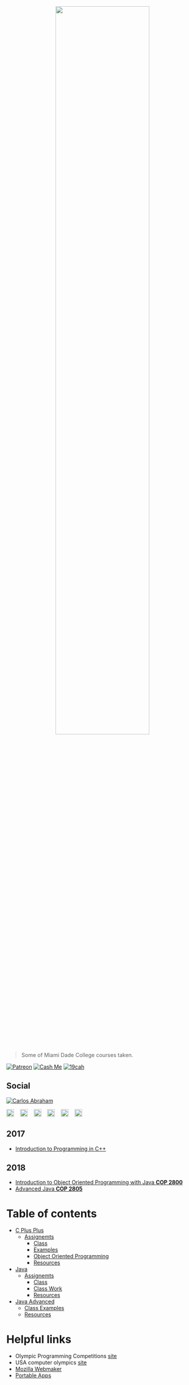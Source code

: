 <div align="center">
	<a href="https://twitter.com/19cah"><img src="https://cdn.shpe.ga/miami-dade-college.png" width="70%"></a>
</div>

> Some of Miami Dade College courses taken.

<!-- Badges -->
[![Patreon][patreon]](https://www.patreon.com/19cah)
[![Cash Me][cash-me]](https://cash.me/$19cah)
[![19cah](https://19cah.com/badge.svg)](https://github.com/19cah)
<!-- Badges -->

## Social

[![Carlos Abraham](https://avatars3.githubusercontent.com/u/21347264?s=50&v=4)](https://19cah.com)

<div>
  	<a href="https://twitter.com/19cah"><img src="https://cdn.svgporn.com/logos/twitter.svg" width="20px"></a>&nbsp;&nbsp;&nbsp;
		<a href="https://github.com/19cah"><img src="https://cdn.svgporn.com/logos/github-icon.svg" width="20px"></a>&nbsp;&nbsp;&nbsp;
		<a href="https://gitlab.com/19cah"><img src="https://cdn.svgporn.com/logos/gitlab.svg" width="20px"></a>&nbsp;&nbsp;&nbsp;
		<a href="https://bitbucket.org/19cah/"><img src="https://cdn.svgporn.com/logos/bitbucket.svg" width="20px"></a>&nbsp;&nbsp;&nbsp;
		<a href="https://linkedin.com/in/19cah"><img src="https://image.flaticon.com/icons/svg/733/733561.svg" width="20px"></a>&nbsp;&nbsp;&nbsp;
		<a href="https://stackoverflow.com/story/19cah"><img src="https://image.flaticon.com/icons/svg/732/732248.svg" width="20px"></a>

</div>

## 2017

- [Introduction to Programming in C++](cplusplus)

## 2018

- [Introduction to Object Oriented Programming with Java **COP 2800**](java)
- [Advanced Java **COP 2805**](java-advanced)


# Table of contents

* [C Plus Plus](cplusplus)
  * [Assignemts](cplusplus/assignemts)
	* [Class](cplusplus/class)
	* [Examples](cplusplus/examples)
	* [Object Oriented Programming](cplusplus/oop)
	* [Resources](cplusplus/resources)
* [Java](java)
  * [Assignemts](java/assignemts)
	* [Class](java/class)
	* [Class Work](java/class-work)
	* [Resources](java/resources)
* [Java Advanced](java-advanced)
	* [Class Examples](java-advanced/class-examples)
	* [Resources](java-advanced/resources)




# Helpful links

- Olympic Programming Competitions [site](https://icpc.baylor.edu)
- USA computer olympics [site](http://usaco.org/)
- [Mozilla Webmaker](https://thimble.mozilla.org/en-US/user/19cah/1296290)
- [Portable Apps](https://portableapps.com)



[cash-me]: https://cdn.abraham.gq/badges/cash-me.svg
[patreon]: https://cdn.abraham.gq/badges/patreon.svg
